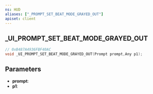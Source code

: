 ```yaml
---
ns: HUD
aliases: ["_PROMPT_SET_BEAT_MODE_GRAYED_OUT"]
apiset: client
---
```

## _UI_PROMPT_SET_BEAT_MODE_GRAYED_OUT

```c
// 0xB487A4936FBF40AC
void _UI_PROMPT_SET_BEAT_MODE_GRAYED_OUT(Prompt prompt,Any p1);
```


## Parameters
* **prompt**:
* **p1**: